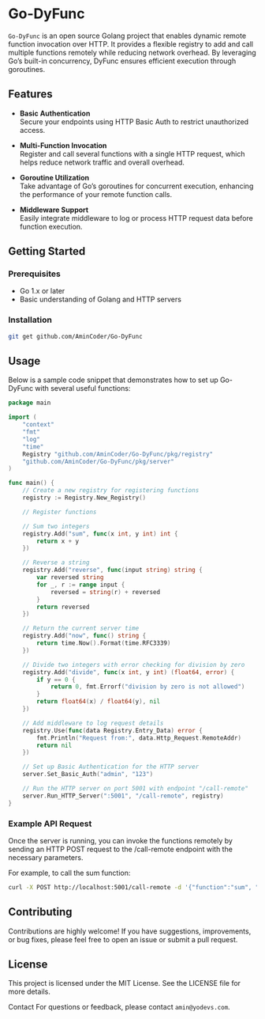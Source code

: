 # Go-DyFunc
 
`Go-DyFunc` is an open source Golang project that enables dynamic remote function invocation over HTTP. It provides a flexible registry to add and call multiple functions remotely while reducing network overhead. By leveraging Go’s built-in concurrency, DyFunc ensures efficient execution through goroutines.

## Features

- **Basic Authentication**  
  Secure your endpoints using HTTP Basic Auth to restrict unauthorized access.

- **Multi-Function Invocation**  
  Register and call several functions with a single HTTP request, which helps reduce network traffic and overall overhead.

- **Goroutine Utilization**  
  Take advantage of Go’s goroutines for concurrent execution, enhancing the performance of your remote function calls.

- **Middleware Support**  
  Easily integrate middleware to log or process HTTP request data before function execution.

## Getting Started

### Prerequisites

- Go 1.x or later
- Basic understanding of Golang and HTTP servers

### Installation


```bash
git get github.com/AminCoder/Go-DyFunc
```

## Usage
Below is a sample code snippet that demonstrates how to set up Go-DyFunc with several useful functions:
```go
package main

import (
	"context"
	"fmt"
	"log"
	"time"
    Registry "github.com/AminCoder/Go-DyFunc/pkg/registry"
	"github.com/AminCoder/Go-DyFunc/pkg/server"
)

func main() {
	// Create a new registry for registering functions
	registry := Registry.New_Registry()

	// Register functions

	// Sum two integers
	registry.Add("sum", func(x int, y int) int {
		return x + y
	})

	// Reverse a string
	registry.Add("reverse", func(input string) string {
		var reversed string
		for _, r := range input {
			reversed = string(r) + reversed
		}
		return reversed
	})

	// Return the current server time
	registry.Add("now", func() string {
		return time.Now().Format(time.RFC3339)
	})

	// Divide two integers with error checking for division by zero
	registry.Add("divide", func(x int, y int) (float64, error) {
		if y == 0 {
			return 0, fmt.Errorf("division by zero is not allowed")
		}
		return float64(x) / float64(y), nil
	})

	// Add middleware to log request details
	registry.Use(func(data Registry.Entry_Data) error {
		fmt.Println("Request from:", data.Http_Request.RemoteAddr)
		return nil
	})

	// Set up Basic Authentication for the HTTP server
	server.Set_Basic_Auth("admin", "123")

	// Run the HTTP server on port 5001 with endpoint "/call-remote"
	server.Run_HTTP_Server(":5001", "/call-remote", registry)
}
```

### Example API Request


Once the server is running, you can invoke the functions remotely by sending an HTTP POST request to the /call-remote endpoint with the necessary parameters.

For example, to call the sum function:


``` bash
curl -X POST http://localhost:5001/call-remote -d '{"function":"sum", "args":[4,5]}'
```





## Contributing

Contributions are highly welcome! 
If you have suggestions, improvements, or bug fixes, please feel free to
 open an issue or submit a pull request.


## License
This project is licensed under the MIT License. See the LICENSE file for more details.


Contact
For questions or feedback, please contact `amin@yodevs.com`.

